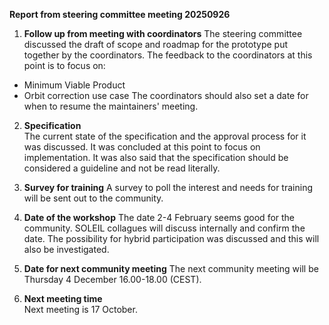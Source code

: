 **Report from steering committee meeting 20250926**

1. **Follow up from meeting with coordinators**
The steering committee discussed the draft of scope and roadmap for the prototype put together by the coordinators.
The feedback to the coordinators at this point is to focus on:
- Minimum Viable Product
- Orbit correction use case
The coordinators should also set a date for when to resume the maintainers' meeting.
 
2. **Specification**  
The current state of the specification and the approval process for it was discussed.
It was concluded at this point to focus on implementation.
It was also said that the specification should be considered a guideline and not be read literally.

3. **Survey for training**
A survey to poll the interest and needs for training will be sent out to the community.

4. **Date of the workshop**
The date 2-4 February seems good for the community. SOLEIL collagues will discuss internally and confirm the date.
The possibility for hybrid participation was discussed and this will also be investigated.

5. **Date for next community meeting** 
The next community meeting will be Thursday 4 December 16.00-18.00 (CEST).
 
6. **Next meeting time**  
Next meeting is 17 October.

